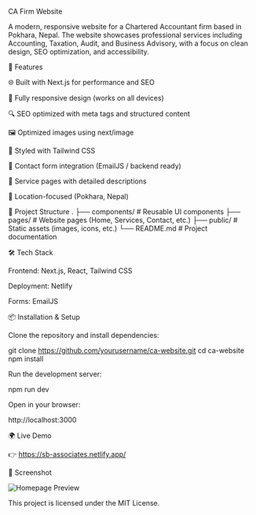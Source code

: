 CA Firm Website

A modern, responsive website for a Chartered Accountant firm based in Pokhara, Nepal. The website showcases professional services including Accounting, Taxation, Audit, and Business Advisory, with a focus on clean design, SEO optimization, and accessibility.

🚀 Features

🌐 Built with Next.js for performance and SEO

📱 Fully responsive design (works on all devices)

🔍 SEO optimized with meta tags and structured content

🖼️ Optimized images using next/image

🎨 Styled with Tailwind CSS

📧 Contact form integration (EmailJS / backend ready)

📝 Service pages with detailed descriptions

📍 Location-focused (Pokhara, Nepal)

📂 Project Structure
.
├── components/     # Reusable UI components
├── pages/          # Website pages (Home, Services, Contact, etc.)
├── public/         # Static assets (images, icons, etc.)
└── README.md       # Project documentation

🛠️ Tech Stack

Frontend: Next.js, React, Tailwind CSS

Deployment: Netlify

Forms: EmailJS 

📦 Installation & Setup

Clone the repository and install dependencies:

git clone https://github.com/yourusername/ca-website.git
cd ca-website
npm install


Run the development server:

npm run dev


Open in your browser:

http://localhost:3000


🌍 Live Demo

👉 https://sb-associates.netlify.app/

📸 Screenshot

![Homepage Preview](/preview.jpg)


This project is licensed under the MIT License.